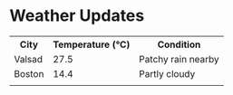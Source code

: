 # Weather Updates

<!-- WEATHER-UPDATE-START -->
<table><tr><th>City</th><th>Temperature (°C)</th><th>Condition</th></tr><tr><td>Valsad</td><td>27.5</td><td>Patchy rain nearby</td></tr><tr><td>Boston</td><td>14.4</td><td>Partly cloudy</td></tr><tr><td></td><td></td><td></td></tr></table>
<!-- WEATHER-UPDATE-END -->
